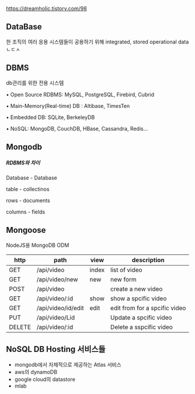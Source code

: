 https://dreamholic.tistory.com/98

## DataBase

한 조직의 여러 응용 시스템들이 공용하기 위해  integrated, stored operational data  ㄴㄷㅅ



## DBMS

db관리를 위한 전용 시스템

• Open Source RDBMS: MySQL, PostgreSQL, Firebird, Cubrid

• Main-Memory(Real-time) DB : Altibase, TimesTen

• Embedded DB: SQLite, BerkeleyDB

• NoSQL: MongoDB, CouchDB, HBase, Cassandra, Redis...



## Mongodb

##### RDBMS와 차이

Database - Database

table - collectinos

rows - documents

columns - fields



## Mongoose

NodeJS용 MongoDB ODM 



| http   | path               | view  | description                   |
| ------ | ------------------ | ----- | ----------------------------- |
| GET    | /api/video         | index | list of video                 |
| GET    | /api/video/new     | new   | new form                      |
| POST   | /api/video         |       | create a new video            |
| GET    | /api/video/:id     | show  | show a spcific video          |
| GET    | /api/video/id/edit | edit  | edit from for a spcific video |
| PUT    | /api/video/Lid     |       | Update a spcific video        |
| DELETE | /api/video/:id     |       | Delete a sspcific video       |



## NoSQL DB Hosting 서비스들

- mongodb에서 자체적으로 제공하는 Atlas 서비스
- aws의 dynamoDB
- google cloud의 datastore
- mlab

